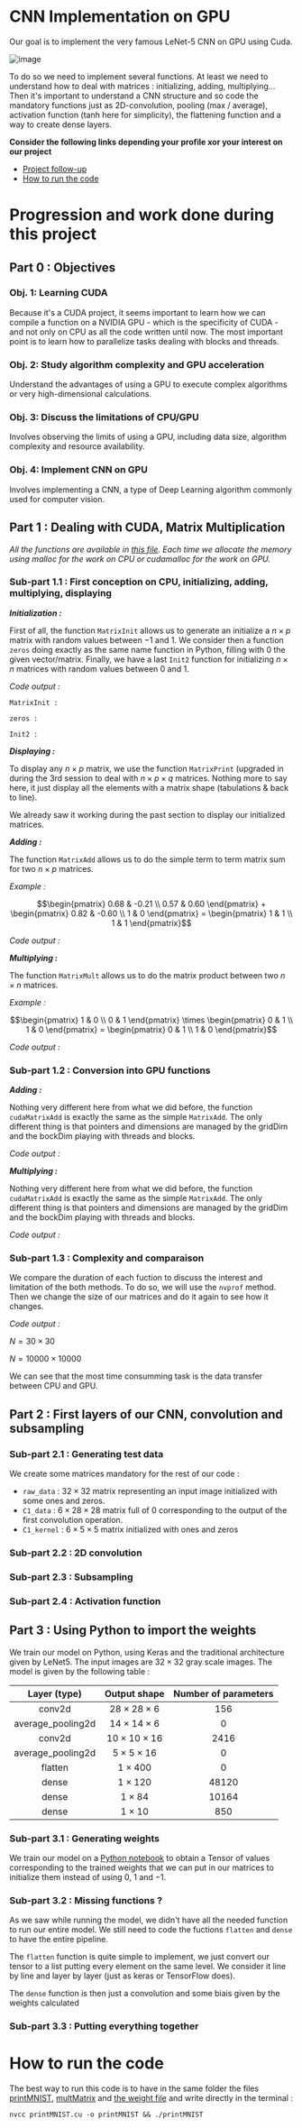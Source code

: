 # CNN Implementation on GPU

Our goal is to implement the very famous LeNet-5 CNN on GPU using Cuda. 

![image](https://github.com/MarcoGuzzoC/HSP_SIA_ENSEA/assets/107397770/891ceaac-5d27-4ebf-9fea-e09f9dfe8c05)

To do so we need to implement several functions. At least we need to understand how to deal with matrices : initializing, adding, multiplying...
Then it's important to understand a CNN structure and so code the mandatory functions just as 2D-convolution, pooling (max / average), activation function (tanh here for simplicity), the flattening function and a way to create dense layers. 

**Consider the following links depending your profile xor your interest on our project**
- [Project follow-up](#progression-and-work-done-during-this-project)
- [How to run the code](#how-to-run-the-code)

# Progression and work done during this project
## Part 0 : Objectives

### Obj. 1: Learning CUDA
Because it's a CUDA project, it seems important to learn how we can compile a function on a NVIDIA GPU - which is the specificity of CUDA - and not only on CPU as all the code written until now. The most important point is to learn how to parallelize tasks dealing with blocks and threads.

### Obj. 2: Study algorithm complexity and GPU acceleration
Understand the advantages of using a GPU to execute complex algorithms or very high-dimensional calculations.

### Obj. 3: Discuss the limitations of CPU/GPU
Involves observing the limits of using a GPU, including data size, algorithm complexity and resource availability.

### Obj. 4: Implement CNN on GPU
Involves implementing a CNN, a type of Deep Learning algorithm commonly used for computer vision.

## Part 1 : Dealing with CUDA, Matrix Multiplication

_All the functions are available in [this file](multMatrix.cu)._
_Each time we allocate the memory using malloc for the work on CPU or cudamalloc for the work on GPU._

### Sub-part 1.1 : First conception on CPU, initializing, adding, multiplying, displaying

_**Initialization :**_

First of all, the function `MatrixInit` allows us to generate an initialize a $n \times p$ matrix with random values between $-1$ and $1$. 
We consider then a function `zeros` doing exactly as the same name function in Python, filling with $0$ the given vector/matrix.
Finally, we have a last `Init2` function for initializing $n \times n$ matrices with random values between $0$ and $1$. 

_Code output :_

`MatrixInit :`

`zeros :`

`Init2 :`

_**Displaying :**_

To display any $n \times p$ matrix, we use the function `MatrixPrint` (upgraded in during the 3rd session to deal with $n \times p \times q$ matrices. Nothing more to say here, it just display all the elements with a matrix shape (tabulations & back to line). 

We already saw it working during the past section to display our initialized matrices. 

_**Adding :**_

The function `MatrixAdd` allows us to do the simple term to term matrix sum for two $n \times p$ matrices.

_Example :_

$$\begin{pmatrix} 0.68 & -0.21 \\
0.57 & 0.60 \end{pmatrix} + \begin{pmatrix} 0.82 & -0.60 \\ 
1 & 0 \end{pmatrix} = \begin{pmatrix} 1 & 1 \\
1 & 1 \end{pmatrix}$$

_Code output :_

_**Multiplying :**_

The function `MatrixMult` allows us to do the matrix product between two $n \times n$ matrices. 

_Example :_

$$\begin{pmatrix} 1 & 0 \\
0 & 1 \end{pmatrix} \times \begin{pmatrix} 0 & 1 \\ 
1 & 0 \end{pmatrix} = \begin{pmatrix} 0 & 1 \\
1 & 0 \end{pmatrix}$$

_Code output :_

### Sub-part 1.2 : Conversion into GPU functions

_**Adding :**_

Nothing very different here from what we did before, the function `cudaMatrixAdd` is exactly the same as the simple `MatrixAdd`. The only different thing is that pointers and dimensions are managed by the gridDim and the bockDim playing with threads and blocks.

_Code output :_

_**Multiplying :**_

Nothing very different here from what we did before, the function `cudaMatrixAdd` is exactly the same as the simple `MatrixAdd`. The only different thing is that pointers and dimensions are managed by the gridDim and the bockDim playing with threads and blocks.

_Code output :_

### Sub-part 1.3 : Complexity and comparaison

We compare the duration of each fuction to discuss the interest and limitation of the both methods. To do so, we will use the `nvprof` method. Then we change the size of our matrices and do it again to see how it changes. 

_Code output :_

$N=30 \times 30$


$N=10000 \times 10000$

We can see that the most time consumming task is the data transfer between CPU and GPU. 

## Part 2 : First layers of our CNN, convolution and subsampling

### Sub-part 2.1 : Generating test data

We create some matrices mandatory for the rest of our code :
- `raw_data` : $32 \times 32$ matrix representing an input image initialized with some ones and zeros.
- `C1_data` : $6 \times 28 \times 28$ matrix full of $0$ corresponding to the output of the first convolution operation.
- `C1_kernel` : $6 \times 5 \times 5$ matrix initialized with ones and zeros 

### Sub-part 2.2 : 2D convolution

### Sub-part 2.3 : Subsampling

### Sub-part 2.4 : Activation function 

## Part 3 : Using Python to import the weights

We train our model on Python, using Keras and the traditional architecture given by LeNet5.
The input images are $32 \times 32$ gray scale images.
The model is given by the following table :

|Layer (type) |Output shape| Number of parameters|
|:-----------:|:----------:|:-------------------:|
|conv2d|$28 \times 28 \times 6$|156|
|average_pooling2d|$14 \times 14 \times 6$|0|
|conv2d|$10 \times 10 \times 16$|2416|
|average_pooling2d|$5 \times 5 \times 16$|0|
|flatten|$1 \times 400$|0|
|dense|$1 \times 120$|48120|
|dense|$1 \times 84$|10164|
|dense|$1 \times 10$|850|


### Sub-part 3.1 : Generating weights

We train our model on a [Python notebook](LeNet5.py) to obtain a Tensor of values corresponding to the trained weights that we can put in our matrices to initialize them instead of using $0$, $1$ and $-1$.

### Sub-part 3.2 : Missing functions ? 

As we saw while running the model, we didn't have all the needed function to run our entire model. We still need to code the fuctions `flatten` and `dense` to have the entire pipeline. 

The `flatten` function is quite simple to implement, we just convert our tensor to a list putting every element on the same level. We consider it line by line and layer by layer (just as keras or TensorFlow does).

The `dense` function is then just a convolution and some biais given by the weights calculated  

### Sub-part 3.3 : Putting everything together

# How to run the code

The best way to run this code is to have in the same folder the files [printMNIST](printMNIST.cu), [multMatrix](multMatrix.cu) and [the weight file](FashionMNIST_weights.h5) and write directly in the terminal :
```
nvcc printMNIST.cu -o printMNIST && ./printMNIST
```
